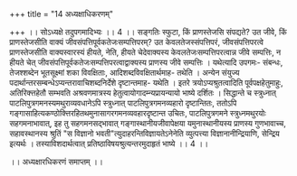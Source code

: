 +++
title = "14 अध्यक्षाधिकरणम्"

+++
।। सोऽध्यक्षे तदुपगमादिभ्यः ।। 4 ।। सङ्गतिः स्फुटा, किं प्राणस्तेजसि संपद्यते? उत जीवे, किं प्राणस्तेजसीति वाक्यं जीवसंपत्तिपूर्वकतेजःसम्पत्तिपरम्? उत केवलतेजस्संपत्तिपरं, जीवसंपत्तिपरत्वे प्राणस्तेजसीति वाक्यस्वारस्यं हीयते, नेति, हीयते चेदेवाक्यस्य केवलतेजःसम्पत्तिपरत्वान्न जीवे सम्पत्तिः, न हीयते चेत् जीवसंपत्तिपूर्वकतेजःसम्पत्तिपरत्वाद्वाक्यस्य प्राणस्य जीवे सम्पत्तिः । यथेत्यादि उपगमः- संबन्धः, तेजश्शब्देन भूतसूक्ष्मां शका विवक्षिताः, आदिशब्दविवक्षितार्थमाह- तथेति । अन्येन संयुज्य पदार्थान्तरसम्बन्धेऽप्यन्तरावाचिशब्दनिर्देशे दृष्टान्तमाह- यथेति । इतरे त्रयोऽप्यश्रुतत्वादिति पूर्वपक्षहेतुमाहुः, अतिरिक्त्तहेतौ सम्भवति अश्रवणमात्रस्य हेतुत्वायोगादम्न्यप्रायन्यायो भाष्ये दर्शितः । सिद्धान्ते च स्त्रुध्नात् पाटलिपुत्रगमनस्यमथुराव्यवधानेऽपि स्त्रुध्नात् पाटलिपुत्रगमनव्यहारो दृष्टान्तितः, ततोऽपि गङ्गासाहित्यकण्ठोक्त्तिरहितथमुनासागरगमनव्यवहारदृष्टान्त उचितः, पाटलिपुत्रगमने स्त्रुध्नमथुरयोः सहगमनाभावात्, इह तु सहगमनसद्भावात् गङ्गास्थानीयजीवापेक्षया यमुनास्थानीयस्य प्राणस्य गुणभावाच्च, सहावस्थानस्य श्रुतिं "स विज्ञानो भवती"त्युदाहरन्तिविज्ञायतेऽनेनेति व्युत्पत्त्या विज्ञानानीन्द्रियाणि, सेन्द्रिय इत्यर्थः । तस्याविशदार्थत्वात् प्रतिष्ठाविषयश्रुत्यन्तरमुदाहृतं भाष्ये ।। 4 ।।

।। अध्यक्षारधिकरणं समाप्तम् ।।

